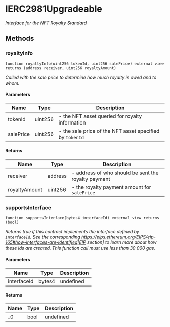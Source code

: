 # IERC2981Upgradeable







*Interface for the NFT Royalty Standard*

## Methods

### royaltyInfo

```solidity
function royaltyInfo(uint256 tokenId, uint256 salePrice) external view returns (address receiver, uint256 royaltyAmount)
```



*Called with the sale price to determine how much royalty is owed and to whom.*

#### Parameters

| Name | Type | Description |
|---|---|---|
| tokenId | uint256 | - the NFT asset queried for royalty information |
| salePrice | uint256 | - the sale price of the NFT asset specified by `tokenId` |

#### Returns

| Name | Type | Description |
|---|---|---|
| receiver | address | - address of who should be sent the royalty payment |
| royaltyAmount | uint256 | - the royalty payment amount for `salePrice` |

### supportsInterface

```solidity
function supportsInterface(bytes4 interfaceId) external view returns (bool)
```



*Returns true if this contract implements the interface defined by `interfaceId`. See the corresponding https://eips.ethereum.org/EIPS/eip-165#how-interfaces-are-identified[EIP section] to learn more about how these ids are created. This function call must use less than 30 000 gas.*

#### Parameters

| Name | Type | Description |
|---|---|---|
| interfaceId | bytes4 | undefined |

#### Returns

| Name | Type | Description |
|---|---|---|
| _0 | bool | undefined |




